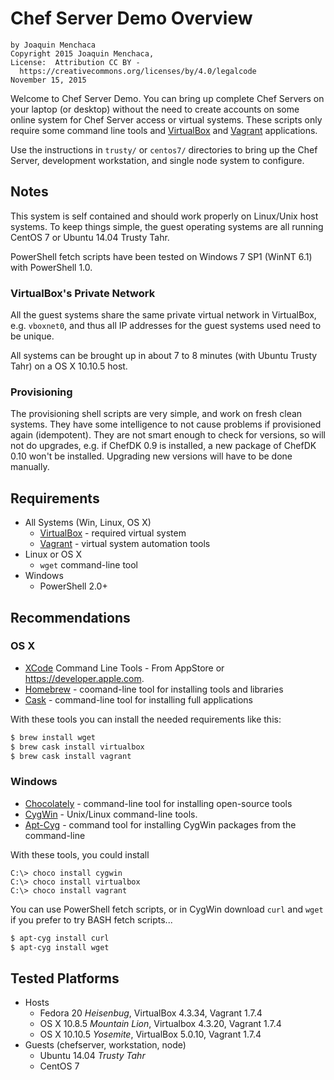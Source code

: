 # **Chef Server Demo Overview**
    by Joaquin Menchaca
    Copyright 2015 Joaquin Menchaca,
    License:  Attribution CC BY -
      https://creativecommons.org/licenses/by/4.0/legalcode
    November 15, 2015

Welcome to Chef Server Demo.  You can bring up complete Chef Servers on your laptop (or desktop) without the need to create accounts on some online system for Chef Server access or virtual systems.  These scripts only require some command line tools and [VirtualBox](https://www.virtualbox.org/) and [Vagrant](https://www.vagrantup.com/) applications.

Use the instructions in `trusty/` or `centos7/` directories to bring up the Chef Server, development workstation, and single node system to configure.

## **Notes**

This system is self contained and should work properly on Linux/Unix host systems. To keep things simple, the guest operating systems are all running CentOS 7 or Ubuntu 14.04 Trusty Tahr.

PowerShell fetch scripts have been tested on Windows 7 SP1 (WinNT 6.1) with PowerShell 1.0.

### **VirtualBox's Private Network**

All the guest systems share the same private virtual network in VirtualBox, e.g. `vboxnet0`, and thus all IP addresses for the guest systems used need to be unique.

All systems can be brought up in about 7 to 8 minutes (with Ubuntu Trusty Tahr) on a OS X 10.10.5 host.

### **Provisioning**

The provisioning shell scripts are very simple, and work on fresh clean systems.  They have some intelligence to not cause problems if provisioned again (idempotent).  They are not smart enough to check for versions, so will not do upgrades, e.g. if ChefDK 0.9 is installed, a new package of ChefDK 0.10 won't be installed.  Upgrading new versions will have to be done manually.

## **Requirements**
  * All Systems (Win, Linux, OS X)
    * [VirtualBox](https://www.virtualbox.org/) - required virtual system
    * [Vagrant](https://www.vagrantup.com/) - virtual system automation tools
  * Linux or OS X
    * `wget` command-line tool
  * Windows
    * PowerShell 2.0+

## **Recommendations**

### **OS X**

* [XCode](https://developer.apple.com/xcode/) Command Line Tools - From AppStore or https://developer.apple.com.
* [Homebrew](http://brew.sh/) - coomand-line tool for installing tools and libraries
* [Cask](http://caskroom.io/) - command-line tool for installing full applications

With these tools you can install the needed requirements like this:

```bash
$ brew install wget
$ brew cask install virtualbox
$ brew cask install vagrant
```

### **Windows**

* [Chocolately](https://chocolatey.org/) - command-line tool for installing open-source tools
* [CygWin](https://www.cygwin.com/) - Unix/Linux command-line tools.
* [Apt-Cyg](https://github.com/transcode-open/apt-cyg) - command tool for installing CygWin packages from the command-line

With these tools, you could install

```batch
C:\> choco install cygwin
C:\> choco install virtualbox
C:\> choco install vagrant
```

You can use PowerShell fetch scripts, or in CygWin download `curl` and `wget` if you prefer to try BASH fetch scripts...

```bash
$ apt-cyg install curl
$ apt-cyg install wget
```
## **Tested Platforms**

* Hosts
  * Fedora 20 *Heisenbug*, VirtualBox 4.3.34, Vagrant 1.7.4
  * OS X 10.8.5 *Mountain Lion*, Virtualbox 4.3.20, Vagrant 1.7.4
  * OS X 10.10.5 *Yosemite*, VirtualBox 5.0.10, Vagrant 1.7.4
* Guests (chefserver, workstation, node)
  * Ubuntu 14.04 *Trusty Tahr*
  * CentOS 7

